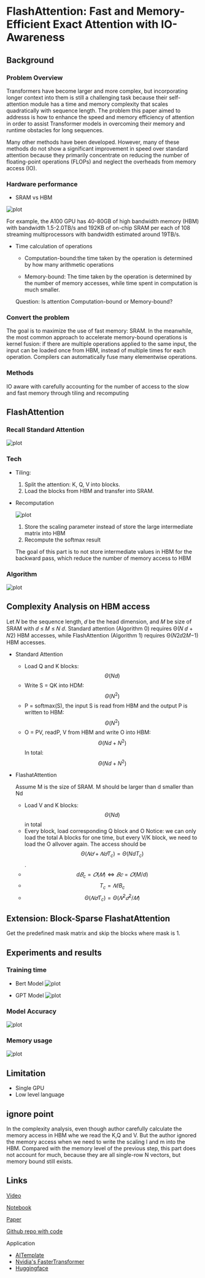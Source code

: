 # FlashAttention: Fast and Memory-Efficient Exact Attention with IO-Awareness


## Background

### Problem Overview

Transformers have become larger and more complex, but incorporating longer context into them is still a challenging task because their self-attention module has a time and memory complexity that scales quadratically with sequence length. The problem this paper aimed to addresss is how to enhance the speed and memory efficiency of attention in order to assist Transformer models in overcoming their memory and runtime obstacles for long sequences.

Many other methods have been developed. However, many of these methods do not show a significant improvement in speed over standard attention because they primarily concentrate on reducing the number of floating-point operations (FLOPs) and neglect the overheads from memory access (IO).


### Hardware performance 

* SRAM vs HBM

![plot](https://github.com/yueguo1997/Flashattention_paper_presentation/blob/17782d32252de3ba7d854dbdfa9eb3108829bbb9/image1.png)

   For example, the A100 GPU has 40-80GB of high bandwidth memory (HBM) with bandwidth 1.5-2.0TB/s and 192KB of on-chip SRAM per each of 108 streaming         multiprocessors with bandwidth estimated around 19TB/s.


* Time calculation of operations
    * Computation-bound:the time taken by the operation is determined by how many arithmetic operations

    * Memory-bound: 
      The time taken by the operation is determined by the number of memory accesses, while time spent in computation is much smaller. 
   
    Question:
    Is attention Computation-bound or Memory-bound? 


### Convert the problem
The goal is to maximize the use of fast memory: SRAM. In the meanwhile, the most common approach to accelerate memory-bound operations is kernel fusion: if there are multiple operations applied to the same input, the input can be loaded once from HBM, instead of multiple times for each operation. Compilers can automatically fuse many elementwise operations. 


### Methods
IO aware with carefully accounting for the number of access to the slow and fast memory through tiling and recomputing


## FlashAttention

### Recall Standard Attention
![plot](https://github.com/yueguo1997/Flashattention_paper_presentation/blob/c49e4ad099f488b020e449a2b4ac9263ee9747f0/image2.png)



### Tech

* Tiling: 

  1. Split the attention: K, Q, V into blocks. 
  2. Load the blocks from HBM and transfer into SRAM. 


* Recomputation


   ![plot](https://github.com/yueguo1997/Flashattention_paper_presentation/blob/417cbb5e26bd617cb6bfe50c4cbfbc7933d6b8af/Screen%20Shot%202023-03-21%20at%209.35.30%20PM.png)

  1. Store the scaling parameter instead of store the large intermediate matrix into HBM
  2. Recompute the softmax result

     
  
  The goal of this part is to not store intermediate values in HBM for the backward pass, which reduce the number of memory access to HBM


### Algorithm


![plot](https://github.com/yueguo1997/Flashattention_paper_presentation/blob/c49e4ad099f488b020e449a2b4ac9263ee9747f0/image3.png)



## Complexity Analysis on HBM access
Let 𝑁 be the sequence length, 𝑑 be the head dimension, and 𝑀 be size of SRAM with 𝑑 ≤ 𝑀 ≤ 𝑁 𝑑. Standard attention (Algorithm 0) requires Θ(𝑁 𝑑 + 𝑁2) HBM accesses, while FlashAttention (Algorithm 1) requires Θ(𝑁2𝑑2𝑀−1) HBM accesses.


* Standard Attention

  * Load Q and K blocks: $$\Theta(Nd)$$
  * Write S = QK into HDM:  $$\Theta(N^2)$$
  * P = softmax(S), the input S is read from HBM and the output P is written to HBM: $$\Theta(N^2)$$
  * O = PV, readP, V from HBM and write O into HBM: $$\Theta(Nd + N^2)$$
  In total: $$\Theta(Nd + N^2)$$

* FlashatAttention
  
  Assume M is the size of SRAM. M should be larger than d smaller than Nd

  * Load V and K blocks: $$\Theta(Nd)$$ in total
  * Every block, load corresponding Q block and O
    Notice: we can only load the total A blocks for one time, but every V/K block, we need to load the O allvover again. The access should be $$\Theta(𝑁 𝑑 + 𝑁𝑑T_c) = \Theta(NdT_c)$$.
  * $$d𝐵_c = 𝑂(𝑀) ⇔ 𝐵𝑐 = 𝑂(M/d)$$
  * $$T_c =𝑁/B_c$$
  * $$\Theta(𝑁𝑑T_c) = Θ(𝑁^2𝑑^2/𝑀)$$


## Extension: Block-Sparse FlashatAttention

Get the predefined mask matrix and skip the blocks where mask is 1.


## Experiments and results

### Training time
* Bert Model
![plot](https://github.com/yueguo1997/Flashattention_paper_presentation/blob/da7c230dcb62b3581253fbad3642454baf0f24a3/Screen%20Shot%202023-03-21%20at%209.21.36%20PM.png)

* GPT Model
![plot](https://github.com/yueguo1997/Flashattention_paper_presentation/blob/417cbb5e26bd617cb6bfe50c4cbfbc7933d6b8af/Screen%20Shot%202023-03-21%20at%209.21.46%20PM.png)

### Model Accuracy
![plot](https://github.com/yueguo1997/Flashattention_paper_presentation/blob/417cbb5e26bd617cb6bfe50c4cbfbc7933d6b8af/Screen%20Shot%202023-03-21%20at%209.22.07%20PM.png)


### Memory usage
![plot](https://github.com/yueguo1997/Flashattention_paper_presentation/blob/417cbb5e26bd617cb6bfe50c4cbfbc7933d6b8af/Screen%20Shot%202023-03-21%20at%209.22.56%20PM.png)


## Limitation
* Single GPU
* Low level language

## ignore point
In the complexity analysis, even though author carefully calculate the memory access in HBM whe we read the K,Q and V. But the author ignored the memory access when we need to write the scaling l and m into the HBM. Compared with the memory level of the previous step, this part does not account for much, because they are all single-row N vectors, but memory bound still exists. 


## Links

[Video](https://drive.google.com/file/d/1ifDY1vJ79rDCfUspbb3kblEcLv5faysq/view?usp=sharing)

[Notebook](https://github.com/yueguo1997/Flashattention_paper_presentation/blob/1fec30343ba23af8ba731d763efafac25f6693b3/Flashattention.ipynb)

[Paper](https://arxiv.org/pdf/2205.14135.pdf)

[Github repo with code](https://github.com/HazyResearch/flash-attention)


Application

* [AITemplate](https://ai.facebook.com/blog/gpu-inference-engine-nvidia-amd-open-source/) 
* [Nvidia's FasterTransformer](https://github.com/NVIDIA/FasterTransformer)
* [Huggingface](https://github.com/huggingface/transformers)






